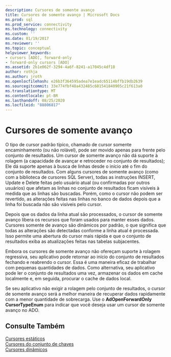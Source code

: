 ```yaml
---
description: Cursores de somente avanço
title: Cursores de somente avanço | Microsoft Docs
ms.prod: sql
ms.prod_service: connectivity
ms.technology: connectivity
ms.custom: ''
ms.date: 01/19/2017
ms.reviewer: ''
ms.topic: conceptual
helpviewer_keywords:
- cursors [ADO], forward-only
- forward-only cursors [ADO]
ms.assetid: 2b1e062f-3294-4a6f-8241-a17045c4df18
author: rothja
ms.author: jroth
ms.openlocfilehash: e26b3f364595adea7e1eadc65114bffb19db2639
ms.sourcegitcommit: 33e774fbf48a432485c601541840905c21f613a0
ms.translationtype: MT
ms.contentlocale: pt-BR
ms.lasthandoff: 08/25/2020
ms.locfileid: "88806817"
---
```

# <a name="forward-only-cursors"></a>Cursores de somente avanço
O tipo de cursor padrão típico, chamado de cursor somente encaminhamento (ou não rolável), pode ser movido apenas para frente pelo conjunto de resultados. Um cursor de somente avanço não dá suporte à rolagem (a capacidade de avançar e retroceder no conjunto de resultados); Ele dá suporte apenas à busca de linhas desde o início até o fim do conjunto de resultados. Com alguns cursores de somente avanço (como com a biblioteca de cursores SQL Server), todas as instruções INSERT, Update e Delete feitas pelo usuário atual (ou confirmadas por outros usuários) que afetam as linhas no conjunto de resultados ficam visíveis à medida que as linhas são buscadas. Porém, como o cursor não podem ser revertido, as alterações feitas nas linhas no banco de dados depois que a linha foi buscada não são visíveis pelo cursor.  
  
 Depois que os dados da linha atual são processados, o cursor de somente avanço libera os recursos que foram usados para manter esses dados. Cursores somente de avanço são dinâmicos por padrão, o que significa que todas as alterações são detectadas conforme a linha atual é processada. Isso permite uma abertura do cursor mais rápida e que o conjunto de resultados exiba as atualizações feitas nas tabelas subjacentes.  
  
 Embora os cursores de somente avanço não ofereçam suporte à rolagem regressiva, seu aplicativo pode retornar ao início do conjunto de resultados fechando e reabrendo o cursor. Essa é uma maneira eficaz de trabalhar com pequenas quantidades de dados. Como alternativa, seu aplicativo pode ler o conjunto de resultados uma vez, armazenar os dados em cache localmente e, em seguida, procurar o cache de dados local.  
  
 Se seu aplicativo não exigir a rolagem pelo conjunto de resultados, o cursor de somente avanço será a melhor maneira de recuperar dados rapidamente com a menor quantidade de sobrecarga. Use o **AdOpenForwardOnly CursorTypeEnum** para indicar que você deseja usar um cursor de somente avanço no ADO.  
  
## <a name="see-also"></a>Consulte Também  
 [Cursores estáticos](./static-cursors.md)   
 [Cursores do conjunto de chaves](./keyset-cursors.md)   
 [Cursores dinâmicos](./dynamic-cursors.md)